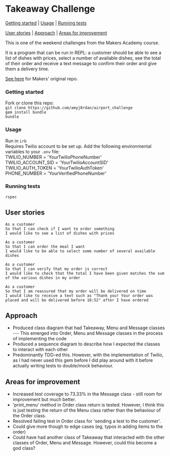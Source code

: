 # Takeaway Challenge

[Getting started](#getting-started) | [Usage](#Usage) | [Running tests](#running-tests)

[User stories](#user-stories) | [Approach](#Approach) | [Areas for improvement](#Areas-for-improvement)

This is one of the weekend challenges from the Makers Academy course.

It is a program that can be run in REPL: a customer should be able to see a list of dishes with prices, select a number of available dishes, see the total of their order and receive a text message to confirm their order and give them a delivery time.

[See here](https://github.com/makersacademy/airport_challenge) for Makers' original repo.

### Getting started

Fork or clone this repo:      
`git clone https://github.com/amyj0rdan/airport_challenge`     
`gem install bundle`     
`bundle`     

### Usage

Run in `irb`     
Requires Twilio account to be set up. Add the following environmental variables to your `.env` file:     
TWILIO_NUMBER = 'YourTwilioPhoneNumber'     
TWILIO_ACCOUNT_SID = 'YourTwilioAccountSID'     
TWILIO_AUTH_TOKEN = 'YourTwilioAuthToken'     
PHONE_NUMBER = 'YourVerifiedPhoneNumber'

### Running tests

`rspec`

## User stories

```
As a customer
So that I can check if I want to order something
I would like to see a list of dishes with prices

As a customer
So that I can order the meal I want
I would like to be able to select some number of several available dishes

As a customer
So that I can verify that my order is correct
I would like to check that the total I have been given matches the sum of the various dishes in my order

As a customer
So that I am reassured that my order will be delivered on time
I would like to receive a text such as "Thank you! Your order was placed and will be delivered before 18:52" after I have ordered
```
## Approach

- Produced class diagram that had Takeaway, Menu and Message classes     
--- This emerged into Order, Menu and Message classes in the process of implementing the code
- Produced a sequence diagram to describe how I expected the classes to interact with each other
- Predominantly TDD-ed this. However, with the implementation of Twilio, as I had never used this gem before I did play around with it before actually writing tests to double/mock behaviour.

## Areas for improvement

- Increased test coverage to 73.33% in the Message class - still room for improvement but much better.
- 'print_menu' method in Order class return is tested. However, I think this is just testing the return of the Menu class rather than the behaviour of the Order class.
- Resolved failing test in Order class for 'sending a test to the customer'.    
- Could give more though to edge cases (eg, typos in adding items to the order)
- Could have had another class of Takeaway that interacted with the other classes of Order, Menu and Message. However, could this become a god class?
